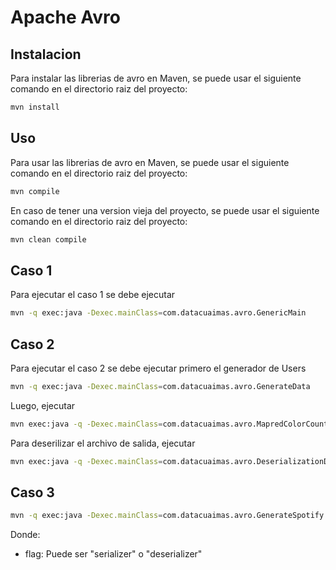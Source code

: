 # Apache Avro

## Instalacion

Para instalar las librerias de avro en Maven, se puede usar el siguiente comando en el directorio raiz del proyecto:

```bash
mvn install
```

## Uso

Para usar las librerias de avro en Maven, se puede usar el siguiente comando en el directorio raiz del proyecto:

```bash
mvn compile
```

En caso de tener una version vieja del proyecto, se puede usar el siguiente comando en el directorio raiz del proyecto:

```bash
mvn clean compile
```

## Caso 1

Para ejecutar el caso 1 se debe ejecutar

```bash
mvn -q exec:java -Dexec.mainClass=com.datacuaimas.avro.GenericMain
```

## Caso 2

Para ejecutar el caso 2 se debe ejecutar primero el generador de Users

```bash
mvn -q exec:java -Dexec.mainClass=com.datacuaimas.avro.GenerateData
```

Luego, ejecutar

```bash
mvn exec:java -q -Dexec.mainClass=com.datacuaimas.avro.MapredColorCount -Dexec.args="input output"
```

Para deserilizar el archivo de salida, ejecutar

```bash
mvn exec:java -q -Dexec.mainClass=com.datacuaimas.avro.DeserializationData -Dexec.args="output"
```

## Caso 3

```bash
mvn -q exec:java -Dexec.mainClass=com.datacuaimas.avro.GenerateSpotify -Dexec.args="<flag>"
```

Donde:

- flag: Puede ser "serializer" o "deserializer"
